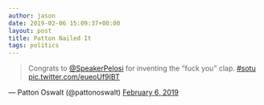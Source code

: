 ```yaml
---
author: jason
date: 2019-02-06 15:09:37+00:00
layout: post
title: Patton Nailed It
tags: politics
---
```



> 
> Congrats to [@SpeakerPelosi](https://twitter.com/SpeakerPelosi?ref_src=twsrc%5Etfw) for inventing the “fuck you” clap. [#sotu](https://twitter.com/hashtag/sotu?src=hash&ref_src=twsrc%5Etfw) [pic.twitter.com/eueoUf9IBT](https://t.co/eueoUf9IBT)
> 
> 
— Patton Oswalt (@pattonoswalt) [February 6, 2019](https://twitter.com/pattonoswalt/status/1092984227623141377?ref_src=twsrc%5Etfw)</blockquote>




